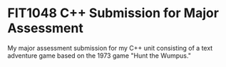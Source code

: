 # FIT1048 C++ Submission for Major Assessment 

My major assessment submission for my C++ unit consisting of a text adventure game based on the 1973 game "Hunt the Wumpus."
